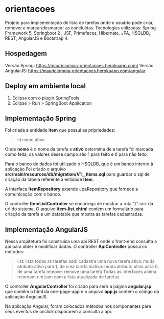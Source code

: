 # orientacoes
Projeto para implementação de lista de tarefas onde o usuário pode criar, remover e marcar/desmarcar as concluídas.
Tecnologias utilizadas: Spring Framework 5, Springboot 2 , JSF,
 Primefaces, Hibernate, JPA, HSQLDB, REST, AngularJS e Bootstrap 4.

## Hospedagem
Versão Spring:
https://mauriciomoia-orientacoes.herokuapp.com/
Versão AngularJS:
https://mauriciomoia-orientacoes.herokuapp.com/angular

## Deploy em ambiente local
1. Eclipse com o plugin SpringTools
2. Eclipse > Run > SpringBoot Application

## Implementação Spring

Foi criada a entidade **Item** que possui as pripriedades:
>id
>nome
>ativo

Onde **nome** é o nome da tarefa e **ativo** determina de a tarefa foi marcada como feita, os valores desse campo são 1 para feito e 0 para não feito.

Para o banco de dados foi utilizado o HSQLDB, que é um banco interno à aplicação.Foi criado o arquivo **src/main/resources/db/migration/V1__items.sql** para guardar o sql de criação da tabela referente a entidade **Item**.

A interface **ItemRepository** extende JpaRepository que fornece a comunicação com o banco.

O controller **ItemListController** se encarrega de mostrar a rota "/" raiz da url do sistema.
O arquivo **item-list.xhtml** contém um formulário para criação da tarefa e um datatable que mostra as tarefas cadastradas.

## Implementação AngularJS

Nessa arquitetura foi construída uma api REST onde o front-end consulta a api para obter e modificar dados.
O controller **ApiController** possui os métodos:
>list: lista todas as tarefas
>add: cadastra uma nova tarefa
>ativa: muda atributo ativo para 1, de uma tarefa
>inativa: muda atributo ativo para 0, de uma tarefa
>remove: remove uma tarefa
Todas as interfaces acima retornam um json com a lista atualizada de tarefas.

O controller **AngularController** foi criado para serir a página **angular.jsp** que contém o html da one-page-app e o arquivo **app.js** contém o código da aplicação AngularJS.

Na aplicação Angular, foram colocados métodos nos componentes para seus eventos de onclick dispararem a consulta à api.


